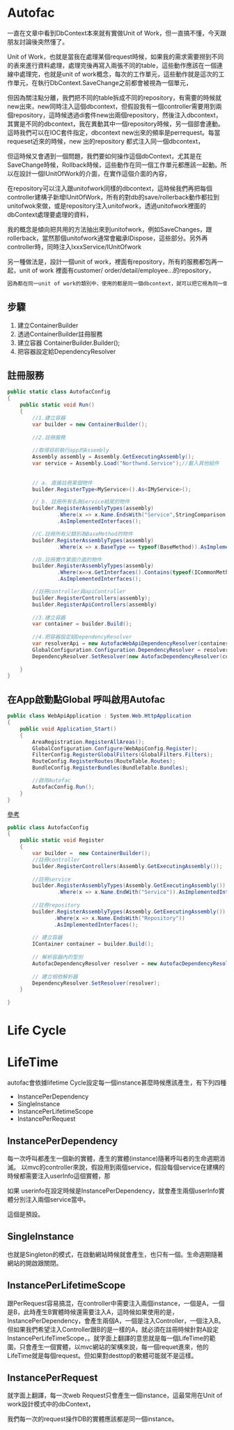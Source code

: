 # Autofac



一直在文章中看到DbContext本來就有實做Unit of Work，但一直搞不懂，今天跟朋友討論後突然懂了。

Unit of Work，也就是當我在處理某個request時候，如果我的需求需要撈到不同的表來進行資料處理，處理完後再寫入兩張不同的table，這些動作應該在一個連線中處理完，也就是unit of work概念，每次的工作單元，這些動作就是這次的工作單元，在執行DbContext.SaveChange之前都會被視為一個單元，

但因為關注點分離，我們把不同的table拆成不同的repository，有需要的時候就new出來，new同時注入這個dbcontext，但假設我有一個controller需要用到兩個repository，這時候透過di套件new出兩個repository，然後注入dbcontext，其實是不同的dbcontext，我在異動其中一個repository時候，另一個部會連動。這時我們可以在IOC套件指定，dbcontext new出來的頻率是perrequest。每當requeset近來的時候，new 出的repository 都式注入同一個dbcontext，

但這時候又會遇到一個問題，我們要如何操作這個dbContext，尤其是在SaveChange時候，Rollback時候，這些動作在同一個工作單元都應該一起動。所以在設計一個IUnitOfWork的介面，在實作這個介面的內容，

在repository可以注入跟unitofwork同樣的dbcontext，這時候我們再把每個controller建構子新增IUnitOfWork，所有的對db的save/rollerback動作都拉到unitofwok來做，或是repository注入unitofwork，透過unitofwork裡面的dbContext處理要處理的資料，

我的概念是傾向把共用的方法抽出來到unitofwork，例如SaveChanges，跟rollerback，當然那個unitofwork通常會繼承IDispose，這些部分。另外再controller時，同時注入IxxxService/IUnitOfwork



另一種做法是，設計一個unit of work，裡面有repository，所有的服務都包再一起，unit of work 裡面有customer/ order/detail/employee...的repository，

```csharp
因為都在同一unit of work的類別中，使用的都是同一個dbcontext，就可以把它視為同一個連線了
```



## 步驟



1. 建立ContainerBuilder
2. 透過ContainerBuilder註冊服務
3. 建立容器 ContainerBuilder.Builder();
4. 把容器設定給DependencyResolver



## 註冊服務

```csharp
public static class AutofacConfig
{
    public static void Run()
    {
        //1.建立容器
        var builder = new ContainerBuilder();
        
        //2.註冊服務
        
        //取得目前執行app的Assembly
        Assembly assembly = Assembly.GetExecutingAssembly();
        var service = Assembly.Load("Northwnd.Service");//載入其他組件
        
        
        // a. 直接註冊某個物件
		builder.RegisterType<MyService>().As<IMyService>();

		// b. 註冊所有名為Service結尾的物件
		builder.RegisterAssemblyTypes(assembly)
    			.Where(x => x.Name.EndsWith("Service",StringComparison.Ordinal))
        		.AsImplementedInterfaces();

		//C.註冊所有父類別為BaseMethod的物件
		builder.RegisterAssemblyTypes(assembly)
            	.Where(x => x.BaseType == typeof(BaseMethod)).AsImplementedInterfaces();

		//D.註冊實作某個介面的物件
		builder.RegisterAssemblyTypes(assembly)
  				.Where(x=>x.GetInterfaces().Contains(typeof(ICommonMethod)))
           		.AsImplementedInterfaces();

		//註冊controller與apiController
		builder.RegisterControllers(assembly);
		builder.RegisterApiControllers(assembly)
            
        //3.建立容器
        var container = builder.Build();
        
        //4.把容器設定給DependencyResolver
        var resolverApi = new AutofacWebApiDependencyResolver(container);
        GlobalConfiguration.Configuration.DependencyResolver = resolverApi;
        DependencyResolver.SetResolver(new AutofacDependencyResolver(container));
        
    }
}


```

## 在App啟動點Global 呼叫啟用Autofac

```csharp
public class WebApiApplication : System.Web.HttpApplication
{
    public void Application_Start()
    {
        AreaRegistration.RegisterAllAreas();
        GlobalConfiguration.Configure(WebApiConfig.Register);
        FilterConfig.RegisterGlobalFilters(GlobalFilters.Filters);
        RouteConfig.RegisterRoutes(RouteTable.Routes);
        BundleConfig.RegisterBundles(BundleTable.Bundles);

        //啟用Autofac
        AutofacConfig.Run();
    }
}
```

[參考](https://dotblogs.com.tw/nigelhome/2017/09/22/autofac)

```csharp
public class AutofacConfig
{
    public static void Register
    {
        var builder =  new ContainerBuilder();
        //註冊controller
        builder.RegisterControllers(Assembly.GetExecutingAssembly());
        
        //註冊service
        builder.RegisterAssemblyTypes(Assembly.GetExecutingAssembly())
            	.Where(x => x.Name.EndWith("Service")).AsImplementedInterfaces();
        
        //註冊repository
        builder.RegisterAssemblyTypes(Assembly.GetExecutingAssembly())
               .Where(x => x.Name.EndsWith("Repository"))
               .AsImplementedInterfaces();
        
        // 建立容器
		IContainer container = builder.Build();
        
        // 解析容器內的型別
		AutofacDependencyResolver resolver = new AutofacDependencyResolver(container);
        
        // 建立相依解析器
		DependencyResolver.SetResolver(resolver);
    }
    
}
```



# Life Cycle

# LifeTime
autofac會依據lifetime Cycle設定每一個instance甚麼時候應該產生，有下列四種
* InstancePerDependency
* SingleInstance
* InstancePerLifetimeScope
* InstancePerRequest

## InstancePerDependency
每一次呼叫都產生一個新的實體，產生的實體(instance)隨著呼叫者的生命週期消滅。
以mvc的controller來說，假設用到兩個service，假設每個service在建構的時候都需要注入userInfo這個實體，那

如果 userinfo在設定時候是InstancePerDependency，就會產生兩個userInfo實體分別注入兩個service當中。

這個是預設。

## SingleInstance

也就是Singleton的模式，在啟動網站時候就會產生，也只有一個。生命週期隨著網站的開啟跟關閉。

## InstancePerLifetimeScope

跟PerRequest容易搞混，在controller中需要注入兩個instance，一個是A，一個是B，此時產生B實體時候還需要注入A，這時候如果使用的是，InstancePerDependency，會產生兩個A，一個是注入Controller，一個注入B。但如果我們希望注入Controller跟B的是一樣的A，就必須在註冊時候針對A設定InstancePerLifeTimeScope，。就字面上翻譯的意思就是每一個LifeTime的範圍，只會產生一個實體，以mvc網站的架構來說，每一個requet進來，他的LifeTime就是每個request。但如果對desttop的軟體可能就不是這樣。

## InstancePerRequest

就字面上翻譯，每一次web Request只會產生一個instance，這最常用在Unit of work設計模式中的dbContext，

我們每一次的request操作DB的實體應該都是同一個instance。